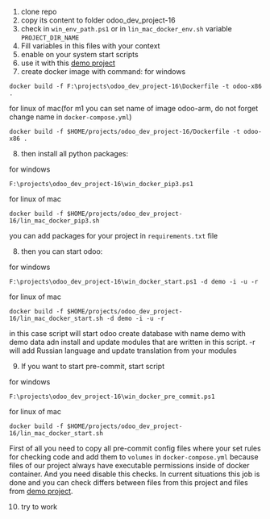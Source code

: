 1. clone repo
2. copy its content to folder odoo_dev_project-16
3. check in `win_env_path.ps1` or in `lin_mac_docker_env.sh` variable `PROJECT_DIR_NAME`
4. Fill variables in this files with your context
5. enable on your system start scripts
6. use it with this [demo project](https://github.com/aayartsev/odoo_demo_project)
7. create docker image with command:
for windows
```
docker build -f F:\projects\odoo_dev_project-16\Dockerfile -t odoo-x86 .
```
for linux of mac(for m1 you can set name of image odoo-arm, do not forget change name in `docker-compose.yml`)
```
docker build -f $HOME/projects/odoo_dev_project-16/Dockerfile -t odoo-x86 .
```
8. then install all python packages: 

for windows
```
F:\projects\odoo_dev_project-16\win_docker_pip3.ps1
```
for linux of mac
```
docker build -f $HOME/projects/odoo_dev_project-16/lin_mac_docker_pip3.sh
```
you can add packages for your project in `requirements.txt` file

8. then you can start odoo: 

for windows
```
F:\projects\odoo_dev_project-16\win_docker_start.ps1 -d demo -i -u -r
```
for linux of mac
```
docker build -f $HOME/projects/odoo_dev_project-16/lin_mac_docker_start.sh -d demo -i -u -r
```
in this case script will start odoo create database with name demo with demo data adn install and update modules that are written in this script. -r will add Russian language and update translation from your modules

9. If you want to start pre-commit, start script 

for windows
```
F:\projects\odoo_dev_project-16\win_docker_pre_commit.ps1
```
for linux of mac
```
docker build -f $HOME/projects/odoo_dev_project-16/lin_mac_docker_start.sh
```
First of all you need to copy all pre-commit config files where your set rules for checking code and add them to `volumes` in `docker-compose.yml` because files of our project always have executable permissions inside of docker container. And you need disable this checks. In current situations this job is done and you can check differs between files from this project and files from [demo project](https://github.com/aayartsev/odoo_demo_project).

10. try to work
